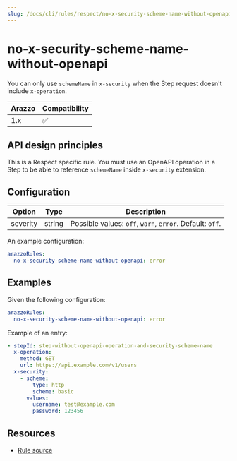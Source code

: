 ```yaml
---
slug: /docs/cli/rules/respect/no-x-security-scheme-name-without-openapi
---
```


# no-x-security-scheme-name-without-openapi

You can only use `schemeName` in `x-security` when the Step request doesn't include `x-operation`.


| Arazzo | Compatibility |
| ------ | ------------- |
| 1.x    | ✅            |

## API design principles

This is a Respect specific rule.
You must use an OpenAPI operation in a Step to be able to reference `schemeName` inside `x-security` extension.

## Configuration

| Option   | Type   | Description                                             |
| -------- | ------ | ------------------------------------------------------- |
| severity | string | Possible values: `off`, `warn`, `error`. Default: `off`. |

An example configuration:

```yaml
arazzoRules:
  no-x-security-scheme-name-without-openapi: error
```

## Examples

Given the following configuration:

```yaml
arazzoRules:
  no-x-security-scheme-name-without-openapi: error
```

Example of an entry:

```yaml
- stepId: step-without-openapi-operation-and-security-scheme-name
  x-operation:
    method: GET
    url: https://api.example.com/v1/users
  x-security:
    - scheme:
        type: http
        scheme: basic
      values:
        username: test@example.com
        password: 123456
```


## Resources

- [Rule source](https://github.com/Redocly/redocly-cli/blob/main/packages/core/src/rules/respect/no-x-security-scheme-name-without-openapi.ts)
